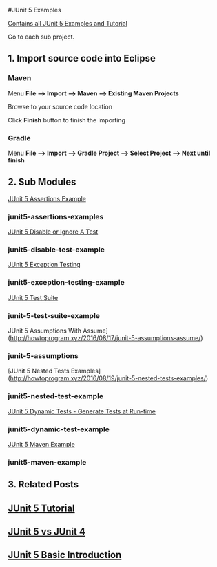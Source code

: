 #JUnit 5 Examples

[Contains all JUnit 5 Examples and Tutorial](https://github.com/howtoprogram/junit5-examples)

Go to each sub project.

## 1. Import source code into Eclipse
### Maven

Menu **File –> Import –> Maven –> Existing Maven Projects**

Browse to your source code location

Click **Finish** button to finish the importing

### Gradle
Menu **File –> Import –> Gradle Project –> Select Project --> Next until finish**
## 2. Sub Modules
[JUnit 5 Assertions Example](http://howtoprogram.xyz/2016/08/12/junit-5-assertions-example/)
### junit5-assertions-examples

[JUnit 5 Disable or Ignore A Test](http://howtoprogram.xyz/2016/08/14/junit-5-disable-ignore-tests/)
### junit5-disable-test-example

[JUnit 5 Exception Testing](http://howtoprogram.xyz/2016/08/15/junit-5-exception-testing/)
### junit5-exception-testing-example

[JUnit 5 Test Suite ](http://howtoprogram.xyz/2016/08/16/junit-5-test-suite/)
### junit-5-test-suite-example

JUnit 5 Assumptions With Assume](http://howtoprogram.xyz/2016/08/17/junit-5-assumptions-assume/)
### junit-5-assumptions

[JUnit 5 Nested Tests Examples] (http://howtoprogram.xyz/2016/08/19/junit-5-nested-tests-examples/)
### junit5-nested-test-example

[JUnit 5 Dynamic Tests - Generate Tests at Run-time](http://howtoprogram.xyz/2016/08/21/junit-5-dynamic-tests/)
### junit5-dynamic-test-example

[JUnit 5 Maven Example](http://howtoprogram.xyz/2016/09/09/junit-5-maven-example/)
### junit5-maven-example

## 3. Related Posts
## [JUnit 5 Tutorial](http://howtoprogram.xyz/java-technologies/junit-5-tutorial/)
## [JUnit 5 vs JUnit 4](http://howtoprogram.xyz/2016/08/10/junit-5-vs-junit-4/)
## [JUnit 5 Basic Introduction](http://howtoprogram.xyz/2016/08/07/junit-5-basic-introduction/)


